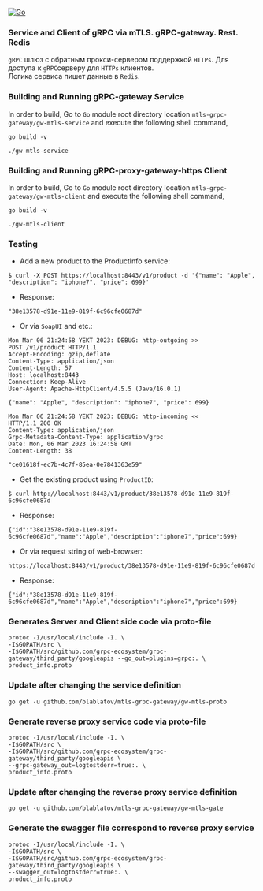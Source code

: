 [![Go](https://github.com/blablatov/mtls-grpc-gateway/actions/workflows/mtls-grpc-gateway.yml/badge.svg)](https://github.com/blablatov/mtls-grpc-gateway/actions/workflows/mtls-grpc-gateway.yml)
### Service and Client of gRPC via mTLS. gRPC-gateway. Rest. Redis  
`gRPC` шлюз с обратным прокси-сервером поддержкой `HTTPs`. Для доступа к `gRPC`серверу для `HTTPs` клиентов.  
Логика сервиса пишет данные в `Redis`.  
### Building and Running gRPC-gateway Service

In order to build, Go to ``Go`` module root directory location `mtls-grpc-gateway/gw-mtls-service` and execute the following
 shell command,
```
go build -v 
```  
```
./gw-mtls-service
```

### Building and Running gRPC-proxy-gateway-https Client   

In order to build, Go to ``Go`` module root directory location `mtls-grpc-gateway/gw-mtls-client` and execute the following
 shell command,
```
go build -v
```  
```
./gw-mtls-client
```

### Testing

* Add a new product to the ProductInfo service:  
```
$ curl -X POST https://localhost:8443/v1/product -d '{"name": "Apple", "description": "iphone7", "price": 699}'
```
* Response:   
```
"38e13578-d91e-11e9-819f-6c96cfe0687d"
```

* Or via `SoapUI` and etc.:  
```
Mon Mar 06 21:24:58 YEKT 2023: DEBUG: http-outgoing >> 
POST /v1/product HTTP/1.1
Accept-Encoding: gzip,deflate
Content-Type: application/json
Content-Length: 57
Host: localhost:8443
Connection: Keep-Alive
User-Agent: Apache-HttpClient/4.5.5 (Java/16.0.1)

{"name": "Apple", "description": "iphone7", "price": 699}

Mon Mar 06 21:24:58 YEKT 2023: DEBUG: http-incoming << 
HTTP/1.1 200 OK
Content-Type: application/json
Grpc-Metadata-Content-Type: application/grpc
Date: Mon, 06 Mar 2023 16:24:58 GMT
Content-Length: 38

"ce01618f-ec7b-4c7f-85ea-0e7841363e59"
```

* Get the existing product using `ProductID`:  
```
$ curl http://localhost:8443/v1/product/38e13578-d91e-11e9-819f-6c96cfe0687d
```  
* Response: 
```
{"id":"38e13578-d91e-11e9-819f-6c96cfe0687d","name":"Apple","description":"iphone7","price":699}
```  

* Or via request string of web-browser:   
```
https://localhost:8443/v1/product/38e13578-d91e-11e9-819f-6c96cfe0687d  
```  
* Response: 
```
{"id":"38e13578-d91e-11e9-819f-6c96cfe0687d","name":"Apple","description":"iphone7","price":699}
```   

### Generates Server and Client side code via proto-file 
``` 
protoc -I/usr/local/include -I. \
-I$GOPATH/src \
-I$GOPATH/src/github.com/grpc-ecosystem/grpc-gateway/third_party/googleapis --go_out=plugins=grpc:. \
product_info.proto
```

### Update after changing the service definition
``` 
go get -u github.com/blablatov/mtls-grpc-gateway/gw-mtls-proto
```

### Generate reverse proxy service code via proto-file
```
protoc -I/usr/local/include -I. \
-I$GOPATH/src \
-I$GOPATH/src/github.com/grpc-ecosystem/grpc-gateway/third_party/googleapis \
--grpc-gateway_out=logtostderr=true:. \
product_info.proto
```

### Update after changing the reverse proxy service definition
``` 
go get -u github.com/blablatov/mtls-grpc-gateway/gw-mtls-gate
```

### Generate the swagger file correspond to reverse proxy service
```
protoc -I/usr/local/include -I. \
-I$GOPATH/src \
-I$GOPATH/src/github.com/grpc-ecosystem/grpc-gateway/third_party/googleapis \
--swagger_out=logtostderr=true:. \
product_info.proto
```


